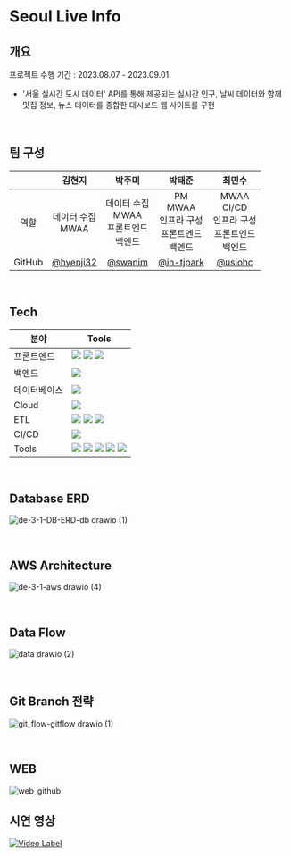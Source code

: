 # Seoul Live Info

## 개요

프로젝트 수행 기간 : 2023.08.07 - 2023.09.01

- '서울 실시간 도시 데이터' API를 통해 제공되는 실시간 인구, 날씨 데이터와 함께 맛집 정보, 뉴스 데이터를 종합한 대시보드 웹 사이트를 구현

<br>

## 팀 구성

|        |                  김현지                   |                      박주미                       |                          박태준                           |                            최민수                            |
| :----: | :---------------------------------------: | :-----------------------------------------------: | :-------------------------------------------------------: | :----------------------------------------------------------: |
|  역할  |           데이터 수집 <br> MWAA           | 데이터 수집 <br> MWAA <br> 프론트엔드 <br> 백엔드 | PM <br> MWAA <br> 인프라 구성 <br> 프론트엔드 <br> 백엔드 | MWAA <br> CI/CD <br> 인프라 구성 <br> 프론트엔드 <br> 백엔드 |
| GitHub | [@hyenji32](https://github.com/hyeonji32) |       [@swanim](https://github.com/swanim)        |        [@ih-tjpark](https://github.com/ih-tjpark)         |             [@usiohc](https://github.com/usiohc)             |

<br>

## Tech

| 분야         | Tools                                                                                                                                                                                                                                                                                                                                                                                                                                                                                                                                      |
| ------------ | ------------------------------------------------------------------------------------------------------------------------------------------------------------------------------------------------------------------------------------------------------------------------------------------------------------------------------------------------------------------------------------------------------------------------------------------------------------------------------------------------------------------------------------------ |
| 프론트엔드   | <img src="https://img.shields.io/badge/html-F05132?style=for-the-badge&logo=html5&logoColor=black"> <img src="https://img.shields.io/badge/css-61DAFB?style=for-the-badge&logo=css3&logoColor=black"> <img src="https://img.shields.io/badge/JavaScript-F7DF1E?style=for-the-badge&logo=JavaScript&logoColor=black">                                                                                                                                                                                                                       |
| 백엔드       | <img src="https://img.shields.io/badge/Django-173B0B?style=for-the-badge&logo=django&logoColor=white">                                                                                                                                                                                                                                                                                                                                                                                                                                     |
| 데이터베이스 | <img src="https://img.shields.io/badge/postgreSQL-4169E1?style=for-the-badge&logo=PostgreSQL&logoColor=white">                                                                                                                                                                                                                                                                                                                                                                                                                             |
| Cloud        | <img src="https://img.shields.io/badge/Amazon_AWS-232F3E?style=for-the-badge&logo=Amazon-AWS&logoColor=white">                                                                                                                                                                                                                                                                                                                                                                                                                             |
| ETL          | <img src="https://img.shields.io/badge/Airflow-017CEE?style=for-the-badge&logo=Apache-Airflow&logoColor=white"> <img src="https://img.shields.io/badge/Amazon_RDS-527FFF?style=for-the-badge&logo=Amazon-RDS&logoColor=white"> <img src="https://img.shields.io/badge/Amazon_S3-569A31?style=for-the-badge&logo=Amazon-S3&logoColor=white">                                                                                                                                                                                                |
| CI/CD        | <img src="https://img.shields.io/badge/Github_Actions-2088FF?style=for-the-badge&logo=Github-Actions&logoColor=white">                                                                                                                                                                                                                                                                                                                                                                                                                     |
| Tools        | <img src="https://img.shields.io/badge/github-181717?style=for-the-badge&logo=github&logoColor=white"> <img src="https://img.shields.io/badge/Notion-000000?style=for-the-badge&logo=Notion&logoColor=white"> <img src="https://img.shields.io/badge/Slack-4A154B?style=for-the-badge&logo=Slack&logoColor=white"> <img src="https://img.shields.io/badge/Canva-00C4CC?style=for-the-badge&logo=Canva&logoColor=white"> <img src="https://img.shields.io/badge/diagrams.net-F08705?style=for-the-badge&logo=diagrams.net&logoColor=white"> |

<br>

## Database ERD

![de-3-1-DB-ERD-db drawio (1)](https://github.com/data-dev-course/project4-team1/assets/64563859/2560d588-e4f7-47ac-b14d-cbf0b9fb09c9)

<br>

## AWS Architecture

![de-3-1-aws drawio (4)](https://github.com/data-dev-course/project4-team1/assets/64563859/4674d20f-ee2e-48ed-91d9-7f4aaac6de93)

<br>

## Data Flow

![data drawio (2)](https://github.com/data-dev-course/project4-team1/assets/64563859/aed716b7-0745-4b60-9e85-b93f65cf4f7f)

<br>

## Git Branch 전략

![git_flow-gitflow drawio (1)](https://github.com/data-dev-course/project4-team1/assets/64563859/17d67fc9-64b5-45fc-afcc-9fd209a706c8)

<br>

## WEB

![web_github](https://github.com/data-dev-course/project4-team1/assets/64563859/afc3f1f0-0613-45c8-b2bc-f68621a01ea0)

## 시연 영상

[![Video Label](http://img.youtube.com/vi/pfddNISzzg0/0.jpg)](https://youtu.be/pfddNISzzg0)
